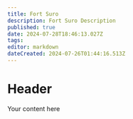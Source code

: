```yaml
---
title: Fort Suro
description: Fort Suro Description
published: true
date: 2024-07-28T18:46:13.027Z
tags: 
editor: markdown
dateCreated: 2024-07-26T01:44:16.513Z
---
```


# Header

Your content here